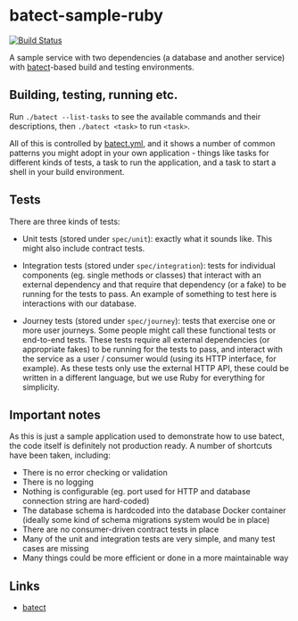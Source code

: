# batect-sample-ruby

[![Build Status](https://travis-ci.org/charleskorn/batect-sample-ruby.svg?branch=master)](https://travis-ci.org/charleskorn/batect-sample-ruby)

A sample service with two dependencies (a database and another service) with [batect](https://github.com/charleskorn/batect)-based
build and testing environments.

## Building, testing, running etc.

Run `./batect --list-tasks` to see the available commands and their descriptions, then `./batect <task>` to run `<task>`.

All of this is controlled by [batect.yml](batect.yml), and it shows a number of common patterns you might adopt in your own
application - things like tasks for different kinds of tests, a task to run the application, and a task to start a shell
in your build environment.

## Tests

There are three kinds of tests:

* Unit tests (stored under `spec/unit`): exactly what it sounds like. This might also include contract tests.

* Integration tests (stored under `spec/integration`): tests for individual components (eg. single methods or classes)
  that interact with an external dependency and that require that dependency (or a fake) to be running for the tests to pass. 
  An example of something to test here is interactions with our database.

* Journey tests (stored under `spec/journey`): tests that exercise one or more user journeys. Some people might call these
  functional tests or end-to-end tests. These tests require all external dependencies (or appropriate fakes) to be running for the
  tests to pass, and interact with the service as a user / consumer would (using its HTTP interface, for example). As these tests
  only use the external HTTP API, these could be written in a different language, but we use Ruby for everything for simplicity.

## Important notes

As this is just a sample application used to demonstrate how to use batect, the code itself is definitely not production ready.
A number of shortcuts have been taken, including:

* There is no error checking or validation
* There is no logging
* Nothing is configurable (eg. port used for HTTP and database connection string are hard-coded)
* The database schema is hardcoded into the database Docker container (ideally some kind of schema migrations system would be in place)
* There are no consumer-driven contract tests in place
* Many of the unit and integration tests are very simple, and many test cases are missing
* Many things could be more efficient or done in a more maintainable way

## Links

* [batect](https://github.com/charleskorn/batect)
